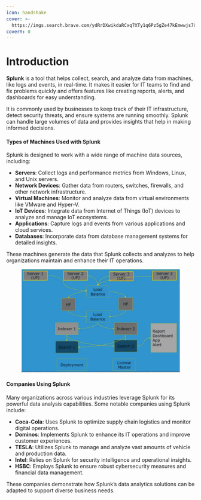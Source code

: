 ```yaml
---
icon: handshake
cover: >-
  https://imgs.search.brave.com/ydRrDXwikdaRCxq7XTy1q6Pz5gZe47kEmwwjs7UYmhI/rs:fit:500:0:0:0/g:ce/aHR0cHM6Ly9jb21t/dW5pdHkuc3BsdW5r/LmNvbS9odG1sL2Fz/c2V0cy9zcGx1bmst/bG9nby5zdmc
coverY: 0
---
```


# Introduction

**Splunk** is a tool that helps collect, search, and analyze data from machines, like logs and events, in real-time. It makes it easier for IT teams to find and fix problems quickly and offers features like creating reports, alerts, and dashboards for easy understanding.

It is commonly used by businesses to keep track of their IT infrastructure, detect security threats, and ensure systems are running smoothly. Splunk can handle large volumes of data and provides insights that help in making informed decisions.

#### Types of Machines Used with Splunk

Splunk is designed to work with a wide range of machine data sources, including:

* **Servers**: Collect logs and performance metrics from Windows, Linux, and Unix servers.
* **Network Devices**: Gather data from routers, switches, firewalls, and other network infrastructure.
* **Virtual Machines**: Monitor and analyze data from virtual environments like VMware and Hyper-V.
* **IoT Devices**: Integrate data from Internet of Things (IoT) devices to analyze and manage IoT ecosystems.
* **Applications**: Capture logs and events from various applications and cloud services.
* **Databases**: Incorporate data from database management systems for detailed insights.

These machines generate the data that Splunk collects and analyzes to help organizations maintain and enhance their IT operations.



<figure><img src="../../.gitbook/assets/image (62).png" alt=""><figcaption></figcaption></figure>

#### Companies Using Splunk

Many organizations across various industries leverage Splunk for its powerful data analysis capabilities. Some notable companies using Splunk include:

* **Coca-Cola**: Uses Splunk to optimize supply chain logistics and monitor digital operations.
* **Dominos**: Implements Splunk to enhance its IT operations and improve customer experiences.
* **TESLA**: Utilizes Splunk to manage and analyze vast amounts of vehicle and production data.
* **Intel**: Relies on Splunk for security intelligence and operational insights.
* **HSBC**: Employs Splunk to ensure robust cybersecurity measures and financial data management.

These companies demonstrate how Splunk’s data analytics solutions can be adapted to support diverse business needs.
